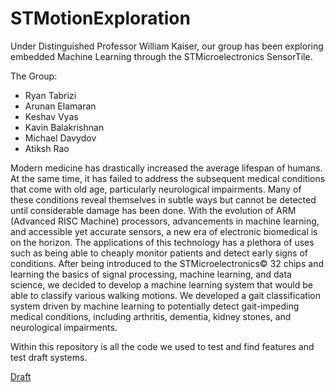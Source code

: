 # STMotionExploration
Under Distinguished Professor William Kaiser, our group has been exploring embedded Machine Learning through the STMicroelectronics SensorTile.

The Group:

- Ryan Tabrizi
- Arunan Elamaran
- Keshav Vyas
- Kavin Balakrishnan
- Michael Davydov
- Atiksh Rao



Modern medicine has drastically increased the average lifespan of humans. At the same time, it has failed to address the subsequent medical conditions that come with old age, particularly neurological impairments. Many of these conditions reveal themselves in subtle ways but cannot be detected until considerable damage has been done. With the evolution of ARM (Advanced RISC Machine) processors, advancements in machine learning, and accessible yet accurate sensors, a new era of electronic biomedical is on the horizon. The applications of this technology has a plethora of uses such as being able to cheaply monitor patients and detect early signs of conditions. After being introduced to the STMicroelectronics© 32 chips and learning the basics of signal processing, machine learning, and data science, we decided to develop a machine learning system that would be able to classify various walking motions. 
We developed a gait classification system driven by machine learning to potentially detect gait-impeding medical conditions, including arthritis, dementia, kidney stones, and neurological impairments.

Within this repository is all the code we used to test and find features and test draft systems.

[Draft](https://docs.google.com/document/d/1rxYGlyEkDnYLEWZdulQaJeqwKm3KmoQd8krIPucXlYc/edit?usp=sharing)
